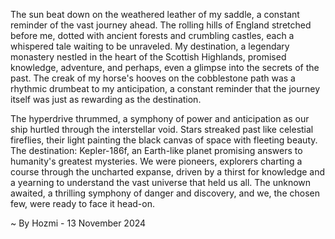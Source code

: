 
The sun beat down on the weathered leather of my saddle, a constant reminder of the vast journey ahead. The rolling hills of England stretched before me, dotted with ancient forests and crumbling castles, each a whispered tale waiting to be unraveled. My destination, a legendary monastery nestled in the heart of the Scottish Highlands, promised knowledge, adventure, and perhaps, even a glimpse into the secrets of the past. The creak of my horse's hooves on the cobblestone path was a rhythmic drumbeat to my anticipation, a constant reminder that the journey itself was just as rewarding as the destination.

The hyperdrive thrummed, a symphony of power and anticipation as our ship hurtled through the interstellar void.  Stars streaked past like celestial fireflies, their light painting the black canvas of space with fleeting beauty.  The destination: Kepler-186f, an Earth-like planet promising answers to humanity's greatest mysteries.  We were pioneers, explorers charting a course through the uncharted expanse, driven by a thirst for knowledge and a yearning to understand the vast universe that held us all.  The unknown awaited, a thrilling symphony of danger and discovery, and we, the chosen few, were ready to face it head-on. 

~ By Hozmi - 13 November 2024
